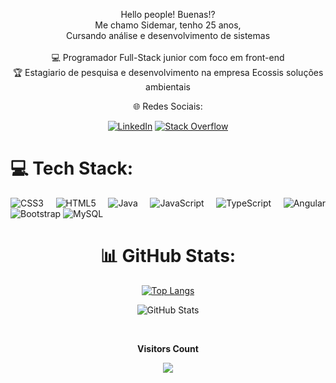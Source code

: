 <div align="center" text-align="justity">
 
Hello people! Buenas!?<br>Me chamo Sidemar, tenho 25 anos, <br>Cursando análise e desenvolvimento de sistemas <br><br>💻 Programador Full-Stack junior com foco em front-end <br>🏆 Estagiario de pesquisa e desenvolvimento na empresa Ecossis soluções ambientais<br>
</div>
<div align="center">
 🌐 Redes Sociais: <br>
 </div>
 <div align="center">
  
[![LinkedIn](https://img.shields.io/badge/LinkedIn-%230077B5.svg?logo=linkedin&logoColor=white)](https://linkedin.com/in/https://www.linkedin.com/in/sidemarrosa25/) [![Stack Overflow](https://img.shields.io/badge/-Stackoverflow-FE7A16?logo=stack-overflow&logoColor=white)](https://stackoverflow.com/users/169682) 

</div>
<div align="justify">
 
# 💻 Tech Stack:

![CSS3](https://img.shields.io/badge/css3-%231572B6.svg?style=for-the-badge&logo=css3&logoColor=white) ![HTML5](https://img.shields.io/badge/html5-%23E34F26.svg?style=for-the-badge&logo=html5&logoColor=white) ![Java](https://img.shields.io/badge/java-%23ED8B00.svg?style=for-the-badge&logo=java&logoColor=white) ![JavaScript](https://img.shields.io/badge/javascript-%23323330.svg?style=for-the-badge&logo=javascript&logoColor=%23F7DF1E) ![TypeScript](https://img.shields.io/badge/typescript-%23007ACC.svg?style=for-the-badge&logo=typescript&logoColor=white) ![Angular](https://img.shields.io/badge/angular-%23DD0031.svg?style=for-the-badge&logo=angular&logoColor=white) ![Bootstrap](https://img.shields.io/badge/bootstrap-%23563D7C.svg?style=for-the-badge&logo=bootstrap&logoColor=white)  ![MySQL](https://img.shields.io/badge/mysql-%2300f.svg?style=for-the-badge&logo=mysql&logoColor=white)
</div>

<div align="center">
 
# 📊 GitHub Stats:
 
[![Top Langs](https://github-readme-stats.vercel.app/api/top-langs/?username=SidemarRosa&layout=compact)](https://github.com/anuraghazra/github-readme-stats)
</div>
<div align="center">
 
 ![GitHub Stats](https://github-readme-stats.vercel.app/api?username=SidemarRosa&theme=transparent&bg_color=000&border_color=30A3DC&show_icons=true&icon_color=30A3DC&title_color=#fff&text_color=FFF)
 <br>
</div>
<div align="center">
<br><p align="centre"><b>Visitors Count</b></p>  
<p align="center"><img align="center" src="https://profile-counter.glitch.me/{SidemarRosa}/count.svg" /></p> 
<br>
</div>
